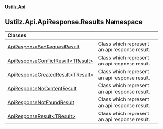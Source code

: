 #### [Ustilz.Api](index.md 'index')

## Ustilz.Api.ApiResponse.Results Namespace

| Classes | |
| :--- | :--- |
| [ApiResponseBadRequestResult](Ustilz.Api.ApiResponse.Results.ApiResponseBadRequestResult.md 'Ustilz.Api.ApiResponse.Results.ApiResponseBadRequestResult') | Class which represent an api response result. |
| [ApiResponseConflictResult&lt;TResult&gt;](Ustilz.Api.ApiResponse.Results.ApiResponseConflictResult_TResult_.md 'Ustilz.Api.ApiResponse.Results.ApiResponseConflictResult<TResult>') | Class which represent an api response result. |
| [ApiResponseCreatedResult&lt;TResult&gt;](Ustilz.Api.ApiResponse.Results.ApiResponseCreatedResult_TResult_.md 'Ustilz.Api.ApiResponse.Results.ApiResponseCreatedResult<TResult>') | Class which represent an api response result. |
| [ApiResponseNoContentResult](Ustilz.Api.ApiResponse.Results.ApiResponseNoContentResult.md 'Ustilz.Api.ApiResponse.Results.ApiResponseNoContentResult') | Class which represent an api response result. |
| [ApiResponseNotFoundResult](Ustilz.Api.ApiResponse.Results.ApiResponseNotFoundResult.md 'Ustilz.Api.ApiResponse.Results.ApiResponseNotFoundResult') | Class which represent an api response result. |
| [ApiResponseResult&lt;TResult&gt;](Ustilz.Api.ApiResponse.Results.ApiResponseResult_TResult_.md 'Ustilz.Api.ApiResponse.Results.ApiResponseResult<TResult>') | Class which represent an api response result. |

